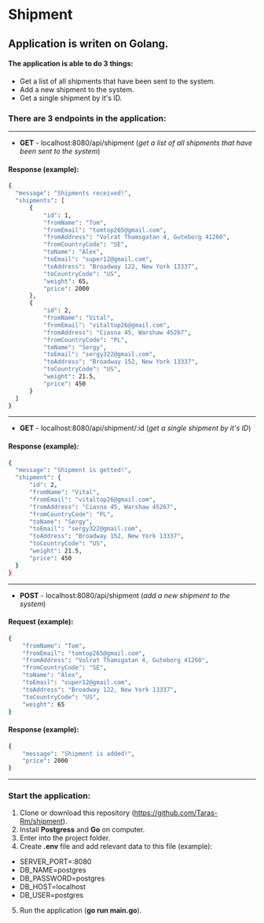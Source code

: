 # Shipment

## Application is writen on Golang.

 #### The application is able to do 3 things:

- Get a list of all shipments that have been sent to the system.
- Add a new shipment to the system.
- Get a single shipment by it's ID.

 ### There are 3 endpoints in the application:
--------
- **GET** - localhost:8080/api/shipment (_get a list of all shipments that have been sent to the system_)
#### Response (example):
  ```sh
{
    "message": "Shipments received!",
    "shipments": [
        {
            "id": 1,
            "fromName": "Tom",
            "fromEmail": "tomtop265@gmail.com",
            "fromAddress": "Volrat Thamsgatan 4, Guteborg 41260",
            "fromCountryCode": "SE",
            "toName": "Alex",
            "toEmail": "super12@gmail.com",
            "toAddress": "Broadway 122, New York 13337",
            "toCountryCode": "US",
            "weight": 65,
            "price": 2000
        },
        {
            "id": 2,
            "fromName": "Vital",
            "fromEmail": "vitaltop26@gmail.com",
            "fromAddress": "Ciasna 45, Warshaw 45267",
            "fromCountryCode": "PL",
            "toName": "Sergy",
            "toEmail": "sergy322@gmail.com",
            "toAddress": "Broadway 152, New York 13337",
            "toCountryCode": "US",
            "weight": 21.5,
            "price": 450
        }
    ]
}
```
--------
- **GET** -  localhost:8080/api/shipment/:id (_get a single shipment by it's ID_)
#### Response (example):
  ```sh
{
    "message": "Shipment is getted!",
    "shipment": {
        "id": 2,
        "fromName": "Vital",
        "fromEmail": "vitaltop26@gmail.com",
        "fromAddress": "Ciasna 45, Warshaw 45267",
        "fromCountryCode": "PL",
        "toName": "Sergy",
        "toEmail": "sergy322@gmail.com",
        "toAddress": "Broadway 152, New York 13337",
        "toCountryCode": "US",
        "weight": 21.5,
        "price": 450
    }
}
```
--------
- **POST** -  localhost:8080/api/shipment (_add a new shipment to the system_)
#### Request (example):
```sh
{
    "fromName": "Tom",
    "fromEmail": "tomtop265@gmail.com",
    "fromAddress": "Volrat Thamsgatan 4, Guteborg 41260",
    "fromCountryCode": "SE",
    "toName": "Alex",
    "toEmail": "super12@gmail.com",
    "toAddress": "Broadway 122, New York 13337",
    "toCountryCode": "US",
    "weight": 65
}
```
  #### Response (example):
```sh
{
    "message": "Shipment is added!",
    "price": 2000
}
```
--------
 ### Start the application:

1. Clone or download this repository (https://github.com/Taras-Rm/shipment).
2. Install **Postgress** and **Go** on computer.
3. Enter into the project folder.
4. Create **.env** file and add relevant data to this file (example):
+ SERVER_PORT=:8080
+ DB_NAME=postgres
+ DB_PASSWORD=postgres
+ DB_HOST=localhost
+ DB_USER=postgres
5. Run the application (**go run main.go**).
